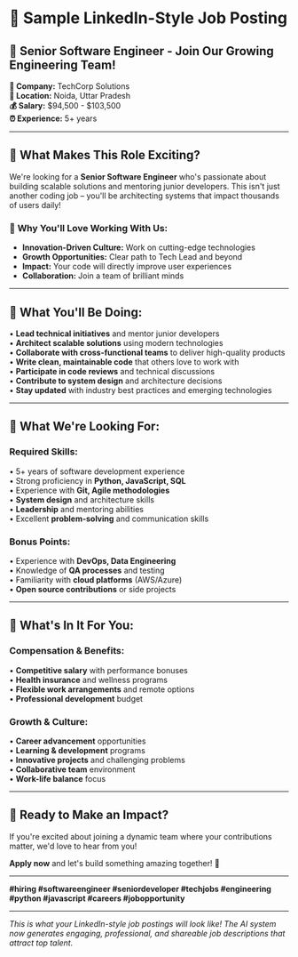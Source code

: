 # 🚀 Sample LinkedIn-Style Job Posting

## 💼 **Senior Software Engineer** - Join Our Growing Engineering Team!

**🏢 Company:** TechCorp Solutions  
**📍 Location:** Noida, Uttar Pradesh  
**💰 Salary:** $94,500 - $103,500  
**⏰ Experience:** 5+ years  

---

## 🎯 **What Makes This Role Exciting?**

We're looking for a **Senior Software Engineer** who's passionate about building scalable solutions and mentoring junior developers. This isn't just another coding job – you'll be architecting systems that impact thousands of users daily!

### 🌟 **Why You'll Love Working With Us:**
- **Innovation-Driven Culture:** Work on cutting-edge technologies
- **Growth Opportunities:** Clear path to Tech Lead and beyond
- **Impact:** Your code will directly improve user experiences
- **Collaboration:** Join a team of brilliant minds

---

## 🔧 **What You'll Be Doing:**

• **Lead technical initiatives** and mentor junior developers  
• **Architect scalable solutions** using modern technologies  
• **Collaborate with cross-functional teams** to deliver high-quality products  
• **Write clean, maintainable code** that others love to work with  
• **Participate in code reviews** and technical discussions  
• **Contribute to system design** and architecture decisions  
• **Stay updated** with industry best practices and emerging technologies  

---

## 🎯 **What We're Looking For:**

### **Required Skills:**
• 5+ years of software development experience  
• Strong proficiency in **Python, JavaScript, SQL**  
• Experience with **Git, Agile methodologies**  
• **System design** and architecture skills  
• **Leadership** and mentoring abilities  
• Excellent **problem-solving** and communication skills  

### **Bonus Points:**
• Experience with **DevOps, Data Engineering**  
• Knowledge of **QA processes** and testing  
• Familiarity with **cloud platforms** (AWS/Azure)  
• **Open source contributions** or side projects  

---

## 🎁 **What's In It For You:**

### **Compensation & Benefits:**
• **Competitive salary** with performance bonuses  
• **Health insurance** and wellness programs  
• **Flexible work arrangements** and remote options  
• **Professional development** budget  

### **Growth & Culture:**
• **Career advancement** opportunities  
• **Learning & development** programs  
• **Innovative projects** and challenging problems  
• **Collaborative team** environment  
• **Work-life balance** focus  

---

## 🚀 **Ready to Make an Impact?**

If you're excited about joining a dynamic team where your contributions matter, we'd love to hear from you!

**Apply now** and let's build something amazing together! 🚀

---

**#hiring #softwareengineer #seniordeveloper #techjobs #engineering #python #javascript #careers #jobopportunity**

---

*This is what your LinkedIn-style job postings will look like! The AI system now generates engaging, professional, and shareable job descriptions that attract top talent.*
